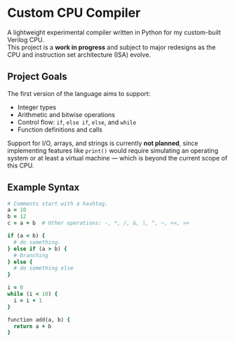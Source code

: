 # Custom CPU Compiler

A lightweight experimental compiler written in Python for my custom-built Verilog CPU.  
This project is a **work in progress** and subject to major redesigns as the CPU and instruction set architecture (ISA) evolve.

## Project Goals

The first version of the language aims to support:

- Integer types  
- Arithmetic and bitwise operations  
- Control flow: `if`, `else if`, `else`, and `while`  
- Function definitions and calls  

Support for I/O, arrays, and strings is currently **not planned**, since implementing features like `print()` would require simulating an operating system or at least a virtual machine — which is beyond the current scope of this CPU.

## Example Syntax

```ruby
# Comments start with a hashtag.
a = 10
b = 12
c = a + b  # Other operations: -, *, /, &, |, ^, ~, <<, >>

if (a < b) {
  # do something.
} else if (a > b) {
  # branching
} else {
  # do something else
}

i = 0
while (i < 10) {
  i = i + 1
}

function add(a, b) {
  return a + b
}
